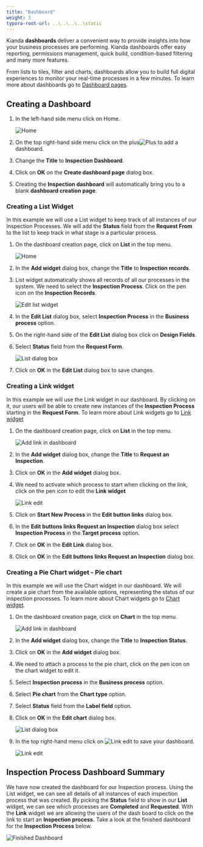 ```yaml
---
title: "Dashboard"
weight: 3
typora-root-url: ..\..\..\..\static
---
```




Kianda **dashboards** deliver a convenient way to provide insights into how your business processes are performing. Kianda dashboards offer easy reporting, permissions management, quick build, condition-based filtering and many more features.

From lists to tiles, filter and charts, dashboards allow you to build full digital experiences to monitor your real-time processes in a few minutes. To learn more about dashboards go to [Dashboard pages](/docs/platform/pages/).

## Creating a Dashboard

1. In the left-hand side menu click on Home.

   ![Home](/images/left-menu-home.jpg)

2. On the top right-hand side menu click on the plus![Plus](/images/top-right-menu-plus.jpg) to add a dashboard.

3. Change the **Title** to **Inspection Dashboard**.

4. Click on **OK** on the **Create dashboard page** dialog box.

5. Creating the **Inspection dashboard** will automatically bring you to a blank **dashboard creation page**.

### Creating a List Widget

In this example we will use a List widget to keep track of all instances of our Inspection Processes. We will add the **Status** field from the **Request From** to the list to keep track in what stage is a particular process.

1. On the dashboard creation page, click on **List** in the top menu.

   ![Home](/images/dashboard-widget-menu-list.jpg)

2. In the **Add widget** dialog box, change the **Title** to **Inspection records**.

3. List widget automatically shows all records of all our processes in the system. We need to select the **Inspection Process**. Click on the pen icon on the **Inspection Records**.

   ![Edit list widget](/images/examples-edit-list.jpg)

4. In the **Edit List** dialog box, select **Inspection Process** in the **Business process** option.

5. On the right-hand side of the **Edit List** dialog box click on **Design Fields**.

6. Select **Status** field from the **Request Form**.

   ![List dialog box](/images/examples-list-editbox.jpg)

7. Click on **OK** in the **Edit List** dialog box to save changes.



### Creating a Link widget

In this example we will use the Link widget in our dashboard. By clicking on it, our users will be able to create new instances of the **Inspection Process** starting in the **Request Form**. To learn more about Link widgets go to [Link widget](/docs/platform/pages/link/)

1. On the dashboard creation page, click on **List** in the top menu.

   ![Add link in dashboard](/images/dashboard-widget-menu-link.jpg)

2. In the **Add widget** dialog box, change the **Title** to **Request an Inspection**.

3. Click on **OK** in the **Add widget** dialog box.

4. We need to activate which process to start when clicking on the link, click on the pen icon to edit the **Link widget** 

   ![Link edit](/images/dashboard-edit-link.jpg)

5. Click on **Start New Process** in the **Edit button links** dialog box.

6. In the **Edit buttons links Request an Inspection** dialog box select **Inspection Process** in the **Target process** option.

7. Click on **OK** in the **Edit Link** dialog box.

8. Click on **OK** in the **Edit buttons links Request an Inspection** dialog box.

### Creating a Pie Chart widget - Pie chart

In this example we will use the Chart widget in our dashboard. We will create a pie chart from the available options, representing the status of our inspection processes. To learn more about Chart widgets go to [Chart widget](/docs/platform/pages/chart/).

1. On the dashboard creation page, click on **Chart** in the top menu.

   ![Add link in dashboard](/images/dashboard-widget-menu-chart.jpg)

2. In the **Add widget** dialog box, change the **Title** to **Inspection Status**.

3. Click on **OK** in the **Add widget** dialog box.

4. We need to attach a process to the pie chart, click on the pen icon on the chart widget to edit it.

5. Select **Inspection process** in the **Business process** option.

6. Select **Pie chart** from the **Chart type** option.

7. Select **Status** field from the **Label field** option.

8. Click on **OK** in the **Edit chart** dialog box.

   ![List dialog box](/images/examples-chart-editbox.jpg)

9. In the top right-hand menu click on ![Link edit](/images/dashboard-save-button.jpg) to save your dashboard.

   ![Link edit](/images/dashboard-menu.jpg)

## Inspection Process Dashboard Summary

We have now created the dashboard for our Inspection process. Using the List widget, we can see all details of all instances of each inspection process that was created. By picking the **Status** field to show in our **List** widget, we can see which processes are **Completed** and **Requested**. With the **Link** widget we are allowing the users of the dash board to click on the link to start an **Inspection process.** Take a look at the finished dashboard for the **Inspection Process** below.

![Finished Dashboard](/images/examples-inspection-dashboard.jpg)

